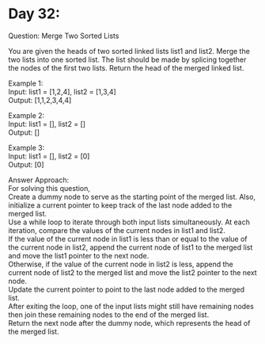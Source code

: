 # Day 32:
Question: Merge Two Sorted Lists<br/>

You are given the heads of two sorted linked lists list1 and list2.
Merge the two lists into one sorted list. The list should be made by splicing together the nodes of the first two lists.
Return the head of the merged linked list.<br/>


Example 1:<br/>
Input: list1 = [1,2,4], list2 = [1,3,4]<br/>
Output: [1,1,2,3,4,4]<br/>

Example 2:<br/>
Input: list1 = [], list2 = []<br/>
Output: []<br/>

Example 3:<br/>
Input: list1 = [], list2 = [0]<br/>
Output: [0]<br/>


Answer Approach:<br/>
For solving this question,<br/>
Create a dummy node to serve as the starting point of the merged list. Also, initialize a current pointer to keep track of the last node added to the merged list.<br/>
Use a while loop to iterate through both input lists simultaneously. At each iteration, compare the values of the current nodes in list1 and list2.<br/>
If the value of the current node in list1 is less than or equal to the value of the current node in list2, append the current node of list1 to the merged list and move the list1 pointer to the next node.<br/>
Otherwise, if the value of the current node in list2 is less, append the current node of list2 to the merged list and move the list2 pointer to the next node.<br/>
Update the current pointer to point to the last node added to the merged list.<br/>
After exiting the loop, one of the input lists might still have remaining nodes then join these remaining nodes to the end of the merged list.<br/>
Return the next node after the dummy node, which represents the head of the merged list.<br/>
